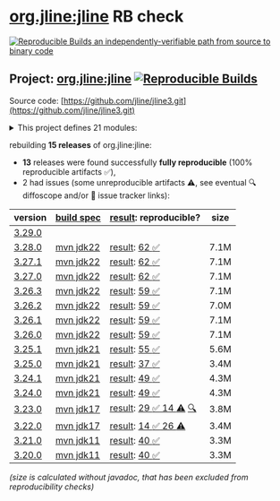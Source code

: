 [org.jline:jline](https://central.sonatype.com/artifact/org.jline/jline/versions) RB check
=======

[![Reproducible Builds](https://reproducible-builds.org/images/logos/rb.svg) an independently-verifiable path from source to binary code](https://reproducible-builds.org/)

## Project: [org.jline:jline](https://central.sonatype.com/artifact/org.jline/jline/versions) [![Reproducible Builds](https://img.shields.io/endpoint?url=https://raw.githubusercontent.com/jvm-repo-rebuild/reproducible-central/master/content/org/jline/badge.json)](https://github.com/jvm-repo-rebuild/reproducible-central/blob/master/content/org/jline/README.md)

Source code: [https://github.com/jline/jline3.git](https://github.com/jline/jline3.git)

<details><summary>This project defines 21 modules:</summary>

* [org.jline:jansi](https://central.sonatype.com/artifact/org.jline/jansi/overview)
* [org.jline:jansi-core](https://central.sonatype.com/artifact/org.jline/jansi-core/overview)
* [org.jline:jline](https://central.sonatype.com/artifact/org.jline/jline/overview)
* [org.jline:jline-builtins](https://central.sonatype.com/artifact/org.jline/jline-builtins/overview)
* [org.jline:jline-console](https://central.sonatype.com/artifact/org.jline/jline-console/overview)
* [org.jline:jline-console-ui](https://central.sonatype.com/artifact/org.jline/jline-console-ui/overview)
* [org.jline:jline-curses](https://central.sonatype.com/artifact/org.jline/jline-curses/overview)
* [org.jline:jline-demo](https://central.sonatype.com/artifact/org.jline/jline-demo/overview)
* [org.jline:jline-graal](https://central.sonatype.com/artifact/org.jline/jline-graal/overview)
* [org.jline:jline-groovy](https://central.sonatype.com/artifact/org.jline/jline-groovy/overview)
* [org.jline:jline-native](https://central.sonatype.com/artifact/org.jline/jline-native/overview)
* [org.jline:jline-parent](https://central.sonatype.com/artifact/org.jline/jline-parent/overview)
* [org.jline:jline-reader](https://central.sonatype.com/artifact/org.jline/jline-reader/overview)
* [org.jline:jline-remote-ssh](https://central.sonatype.com/artifact/org.jline/jline-remote-ssh/overview)
* [org.jline:jline-remote-telnet](https://central.sonatype.com/artifact/org.jline/jline-remote-telnet/overview)
* [org.jline:jline-style](https://central.sonatype.com/artifact/org.jline/jline-style/overview)
* [org.jline:jline-terminal](https://central.sonatype.com/artifact/org.jline/jline-terminal/overview)
* [org.jline:jline-terminal-ffm](https://central.sonatype.com/artifact/org.jline/jline-terminal-ffm/overview)
* [org.jline:jline-terminal-jansi](https://central.sonatype.com/artifact/org.jline/jline-terminal-jansi/overview)
* [org.jline:jline-terminal-jna](https://central.sonatype.com/artifact/org.jline/jline-terminal-jna/overview)
* [org.jline:jline-terminal-jni](https://central.sonatype.com/artifact/org.jline/jline-terminal-jni/overview)
</details>

rebuilding **15 releases** of org.jline:jline:
- **13** releases were found successfully **fully reproducible** (100% reproducible artifacts :white_check_mark:),
- 2 had issues (some unreproducible artifacts :warning:, see eventual :mag: diffoscope and/or :memo: issue tracker links):

| version | [build spec](/BUILDSPEC.md) | [result](https://reproducible-builds.org/docs/jvm/): reproducible? | size |
| -- | --------- | ------ | -- |
| [3.29.0](https://central.sonatype.com/artifact/org.jline/jline/3.29.0/pom) | | | |
| [3.28.0](https://central.sonatype.com/artifact/org.jline/jline/3.28.0/pom) | [mvn jdk22](jline-3.28.0.buildspec) | [result](jline-parent-3.28.0.buildinfo): [62 :white_check_mark: ](jline-parent-3.28.0.buildcompare) | 7.1M |
| [3.27.1](https://central.sonatype.com/artifact/org.jline/jline/3.27.1/pom) | [mvn jdk22](jline-3.27.1.buildspec) | [result](jline-parent-3.27.1.buildinfo): [62 :white_check_mark: ](jline-parent-3.27.1.buildcompare) | 7.1M |
| [3.27.0](https://central.sonatype.com/artifact/org.jline/jline/3.27.0/pom) | [mvn jdk22](jline-3.27.0.buildspec) | [result](jline-parent-3.27.0.buildinfo): [62 :white_check_mark: ](jline-parent-3.27.0.buildcompare) | 7.1M |
| [3.26.3](https://central.sonatype.com/artifact/org.jline/jline/3.26.3/pom) | [mvn jdk22](jline-3.26.3.buildspec) | [result](jline-parent-3.26.3.buildinfo): [59 :white_check_mark: ](jline-parent-3.26.3.buildcompare) | 7.1M |
| [3.26.2](https://central.sonatype.com/artifact/org.jline/jline/3.26.2/pom) | [mvn jdk22](jline-3.26.2.buildspec) | [result](jline-parent-3.26.2.buildinfo): [59 :white_check_mark: ](jline-parent-3.26.2.buildcompare) | 7.0M |
| [3.26.1](https://central.sonatype.com/artifact/org.jline/jline/3.26.1/pom) | [mvn jdk22](jline-3.26.1.buildspec) | [result](jline-parent-3.26.1.buildinfo): [59 :white_check_mark: ](jline-parent-3.26.1.buildcompare) | 7.1M |
| [3.26.0](https://central.sonatype.com/artifact/org.jline/jline/3.26.0/pom) | [mvn jdk22](jline-3.26.0.buildspec) | [result](jline-parent-3.26.0.buildinfo): [59 :white_check_mark: ](jline-parent-3.26.0.buildcompare) | 7.1M |
| [3.25.1](https://central.sonatype.com/artifact/org.jline/jline/3.25.1/pom) | [mvn jdk21](jline-3.25.1.buildspec) | [result](jline-parent-3.25.1.buildinfo): [55 :white_check_mark: ](jline-parent-3.25.1.buildcompare) | 5.6M |
| [3.25.0](https://central.sonatype.com/artifact/org.jline/jline/3.25.0/pom) | [mvn jdk21](jline-3.25.0.buildspec) | [result](jline-parent-3.25.0.buildinfo): [37 :white_check_mark: ](jline-parent-3.25.0.buildcompare) | 3.4M |
| [3.24.1](https://central.sonatype.com/artifact/org.jline/jline/3.24.1/pom) | [mvn jdk21](jline-3.24.1.buildspec) | [result](jline-parent-3.24.1.buildinfo): [49 :white_check_mark: ](jline-parent-3.24.1.buildcompare) | 4.3M |
| [3.24.0](https://central.sonatype.com/artifact/org.jline/jline/3.24.0/pom) | [mvn jdk21](jline-3.24.0.buildspec) | [result](jline-parent-3.24.0.buildinfo): [49 :white_check_mark: ](jline-parent-3.24.0.buildcompare) | 4.3M |
| [3.23.0](https://central.sonatype.com/artifact/org.jline/jline/3.23.0/pom) | [mvn jdk17](jline-3.23.0.buildspec) | [result](jline-parent-3.23.0.buildinfo): [29 :white_check_mark:  14 :warning:](jline-parent-3.23.0.buildcompare) [:mag:](jline-parent-3.23.0.diffoscope) | 3.8M |
| [3.22.0](https://central.sonatype.com/artifact/org.jline/jline/3.22.0/pom) | [mvn jdk17](jline-3.22.0.buildspec) | [result](jline-parent-3.22.0.buildinfo): [14 :white_check_mark:  26 :warning:](jline-parent-3.22.0.buildcompare) | 3.4M |
| [3.21.0](https://central.sonatype.com/artifact/org.jline/jline/3.21.0/pom) | [mvn jdk11](jline-3.21.0.buildspec) | [result](jline-parent-3.21.0.buildinfo): [40 :white_check_mark: ](jline-parent-3.21.0.buildcompare) | 3.3M |
| [3.20.0](https://central.sonatype.com/artifact/org.jline/jline/3.20.0/pom) | [mvn jdk11](jline-3.20.0.buildspec) | [result](jline-parent-3.20.0.buildinfo): [40 :white_check_mark: ](jline-parent-3.20.0.buildcompare) | 3.3M |

<i>(size is calculated without javadoc, that has been excluded from reproducibility checks)</i>
